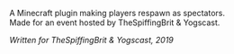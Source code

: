 A Minecraft plugin making players respawn as spectators.  
Made for an event hosted by TheSpiffingBrit & Yogscast.

*Written for TheSpiffingBrit & Yogscast, 2019*
